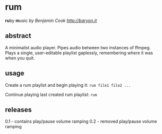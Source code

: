 # rum
**ru**by **m**usic
*by Benjamin Cook <http://baryon.it>*

## abstract
A minimalist audio player. Pipes audio between two instances of ffmpeg. Plays a single, user-editable playlist gaplessly, remembering where it was when you quit.

## usage
Create a rum playlist and begin playing it:
`rum file1 file2 ...` 

Continue playing last created rum playlist:
`rum`

## releases
0.1 - contains play/pause volume ramping
0.2 - removed play/pause volume ramping 

